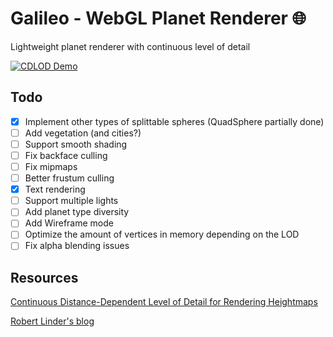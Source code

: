 
# Galileo - WebGL Planet Renderer 🌐

Lightweight planet renderer with continuous level of detail

[![CDLOD Demo](dist/CDLOD.gif)](https://nathsou.github.io/Galileo/dist)

## Todo

- [x] Implement other types of splittable spheres (QuadSphere partially done)
- [ ] Add vegetation (and cities?)
- [ ] Support smooth shading
- [ ] Fix backface culling
- [ ] Fix mipmaps
- [ ] Better frustum culling
- [x] Text rendering
- [ ] Support multiple lights
- [ ] Add planet type diversity
- [ ] Add Wireframe mode
- [ ] Optimize the amount of vertices in memory depending on the LOD
- [ ] Fix alpha blending issues

## Resources

[Continuous Distance-Dependent Level of Detail for Rendering Heightmaps](http://vertexasylum.com/2010/07/11/oh-no-another-terrain-rendering-paper/)

[Robert Linder's blog](http://robert-lindner.com/blog/planet-renderer/)